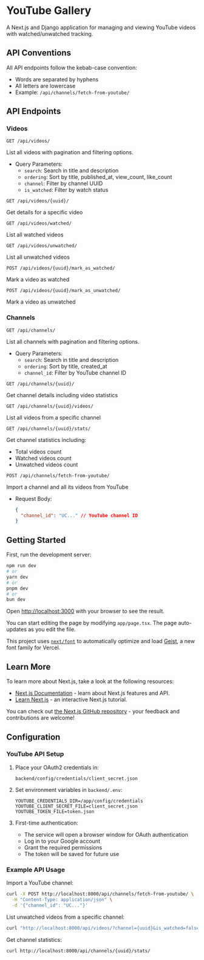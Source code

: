 # YouTube Gallery

A Next.js and Django application for managing and viewing YouTube videos with watched/unwatched tracking.

## API Conventions

All API endpoints follow the kebab-case convention:
- Words are separated by hyphens
- All letters are lowercase
- Example: `/api/channels/fetch-from-youtube/`

## API Endpoints

### Videos

```http
GET /api/videos/
```
List all videos with pagination and filtering options.
- Query Parameters:
  - `search`: Search in title and description
  - `ordering`: Sort by title, published_at, view_count, like_count
  - `channel`: Filter by channel UUID
  - `is_watched`: Filter by watch status

```http
GET /api/videos/{uuid}/
```
Get details for a specific video

```http
GET /api/videos/watched/
```
List all watched videos

```http
GET /api/videos/unwatched/
```
List all unwatched videos

```http
POST /api/videos/{uuid}/mark_as_watched/
```
Mark a video as watched

```http
POST /api/videos/{uuid}/mark_as_unwatched/
```
Mark a video as unwatched

### Channels

```http
GET /api/channels/
```
List all channels with pagination and filtering options.
- Query Parameters:
  - `search`: Search in title and description
  - `ordering`: Sort by title, created_at
  - `channel_id`: Filter by YouTube channel ID

```http
GET /api/channels/{uuid}/
```
Get channel details including video statistics

```http
GET /api/channels/{uuid}/videos/
```
List all videos from a specific channel

```http
GET /api/channels/{uuid}/stats/
```
Get channel statistics including:
- Total videos count
- Watched videos count
- Unwatched videos count

```http
POST /api/channels/fetch-from-youtube/
```
Import a channel and all its videos from YouTube
- Request Body:
  ```json
  {
    "channel_id": "UC..." // YouTube channel ID
  }
  ```

## Getting Started

First, run the development server:

```bash
npm run dev
# or
yarn dev
# or
pnpm dev
# or
bun dev
```

Open [http://localhost:3000](http://localhost:3000) with your browser to see the result.

You can start editing the page by modifying `app/page.tsx`. The page auto-updates as you edit the file.

This project uses [`next/font`](https://nextjs.org/docs/app/building-your-application/optimizing/fonts) to automatically optimize and load [Geist](https://vercel.com/font), a new font family for Vercel.

## Learn More

To learn more about Next.js, take a look at the following resources:

- [Next.js Documentation](https://nextjs.org/docs) - learn about Next.js features and API.
- [Learn Next.js](https://nextjs.org/learn) - an interactive Next.js tutorial.

You can check out [the Next.js GitHub repository](https://github.com/vercel/next.js) - your feedback and contributions are welcome!

## Configuration

### YouTube API Setup

1. Place your OAuth2 credentials in:
   ```
   backend/config/credentials/client_secret.json
   ```

2. Set environment variables in `backend/.env`:
   ```env
   YOUTUBE_CREDENTIALS_DIR=/app/config/credentials
   YOUTUBE_CLIENT_SECRET_FILE=client_secret.json
   YOUTUBE_TOKEN_FILE=token.json
   ```

3. First-time authentication:
   - The service will open a browser window for OAuth authentication
   - Log in to your Google account
   - Grant the required permissions
   - The token will be saved for future use

### Example API Usage

Import a YouTube channel:
```bash
curl -X POST http://localhost:8000/api/channels/fetch-from-youtube/ \
  -H "Content-Type: application/json" \
  -d '{"channel_id": "UC..."}'
```

List unwatched videos from a specific channel:
```bash
curl "http://localhost:8000/api/videos/?channel={uuid}&is_watched=false"
```

Get channel statistics:
```bash
curl http://localhost:8000/api/channels/{uuid}/stats/
```
